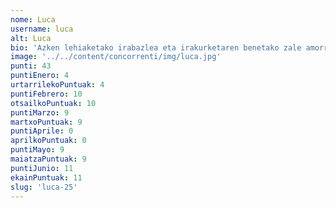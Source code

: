 ```yaml
---
nome: Luca
username: luca
alt: Luca
bio: 'Azken lehiaketako irabazlea eta irakurketaren benetako zale amorratua, Luca beti dabil liburuen artean murgilduta, istorio berriak eta ezagutzak deskubritzen. Irakurtzea abentura gisa hartzen du, eta bere jakin-minak generoz genero eramaten du. 14 urterekin dagoeneko irakurtzeko erronkak gustuko ditu, eta aurten ere tituluari eusteko prest dago! 📚🏆🚀'
image: '../../content/concorrenti/img/luca.jpg'
punti: 43
puntiEnero: 4
urtarrilekoPuntuak: 4
puntiFebrero: 10
otsailkoPuntuak: 10
puntiMarzo: 9
martxoPuntuak: 9
puntiAprile: 0
aprilkoPuntuak: 0
puntiMayo: 9
maiatzaPuntuak: 9
puntiJunio: 11
ekainPuntuak: 11
slug: 'luca-25'
---
```

